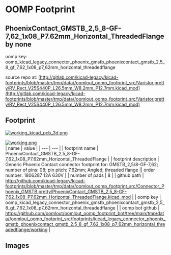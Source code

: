 # OOMP Footprint  
## PhoenixContact_GMSTB_2,5_8-GF-7,62_1x08_P7.62mm_Horizontal_ThreadedFlange  by none  
  
oomp key: oomp_kicad_legacy_connector_phoenix_gmstb_phoenixcontact_gmstb_2,5_8_gf_7,62_1x08_p7_62mm_horizontal_threadedflange  
  
source repo at: [http://gitlab.com/kicad-legacy/kicad-footprints/blob/master/tmp/data//oomlout_oomp_footprint_src/Varistor.pretty/RV_Rect_V25S440P_L26.5mm_W8.2mm_P12.7mm.kicad_mod](http://gitlab.com/kicad-legacy/kicad-footprints/blob/master/tmp/data//oomlout_oomp_footprint_src/Varistor.pretty/RV_Rect_V25S440P_L26.5mm_W8.2mm_P12.7mm.kicad_mod)  
## Footprint  
  
[![working_kicad_pcb_3d.png](working_kicad_pcb_3d_600.png)](working_kicad_pcb_3d.png)  
  
[![working.png](working_600.png)](working.png)  
| name | value | 
| --- | --- | 
| footprint name | PhoenixContact_GMSTB_2,5_8-GF-7,62_1x08_P7.62mm_Horizontal_ThreadedFlange | 
| footprint description | Generic Phoenix Contact connector footprint for: GMSTB_2,5/8-GF-7,62; number of pins: 08; pin pitch: 7.62mm; Angled; threaded flange || order number: 1806287 12A 630V | 
| number of pads | 8 | 
| github path | http://github.com/kicad-legacy/kicad-footprints/blob/master/tmp/data//oomlout_oomp_footprint_src/Connector_Phoenix_GMSTB.pretty/PhoenixContact_GMSTB_2,5_8-GF-7,62_1x08_P7.62mm_Horizontal_ThreadedFlange.kicad_mod | 
| oomp key | oomp_kicad_legacy_connector_phoenix_gmstb_phoenixcontact_gmstb_2,5_8_gf_7,62_1x08_p7_62mm_horizontal_threadedflange | 
| oomp bot github | https://github.com/oomlout/oomlout_oomp_footprint_bot/tree/main/tmp/data//oomlout_oomp_footprint_src/footprints/kicad_legacy_connector_phoenix_gmstb_phoenixcontact_gmstb_2,5_8_gf_7,62_1x08_p7_62mm_horizontal_threadedflange/working | 
## Images  
